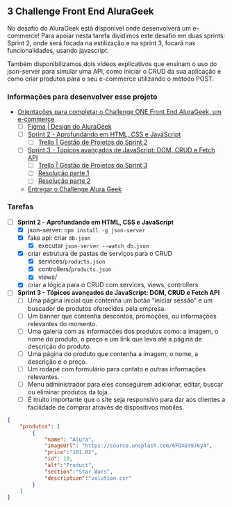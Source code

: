 ## 3 Challenge Front End AluraGeek

No desafio do AluraGeek está disponível onde desenvolverá um e-commerce! Para apoiar nesta tarefa dividimos este desafio em duas sprints: Sprint 2, onde será focada na estilização e na sprint 3, focará nas funcionalidades, usando javascript.

Também disponibilizamos dois vídeos explicativos que ensinam o uso do json-server para simular uma API, como iniciar o CRUD da sua aplicação e como criar produtos para o seu e-commerce utilizando o método POST.

### Informações para desenvolver esse projeto

- [Orientações para completar o Challenge ONE Front End AluraGeek, um e-commerce](https://www.alura.com.br/challenges/oracle-one-front-end/alurageek)
    - [ ] [Figma | Design do AluraGeek](https://www.figma.com/file/itJpWbvHxSUcUeMPy1lmof/AluraGeek?node-id=0%3A1&mode=dev)
    - [ ] [Sprint 2 - Aprofundando em HTML, CSS e JavaScript](https://www.alura.com.br/challenges/oracle-one-front-end/alurageek/alurageek-sprint02)
      - [ ] [Trello | Gestão de Projetos do Sprint 2](https://trello.com/b/bxHIfqKl/sprint-2)
    - [ ] [Sprint 3 - Tópicos avançados de JavaScript: DOM, CRUD e Fetch API](https://www.alura.com.br/challenges/oracle-one-front-end/alurageek/alurageek-sprint03)
      - [ ] [Trello | Gestão de Projetos do Sprint 3](https://trello.com/b/2Oo43Lwt/sprint-3)
      - [ ] [Resolução parte 1](https://www.youtube.com/watch?v=nn6TcAkSsgY)
      - [ ] [Resolução parte 2](https://www.youtube.com/watch?v=0mjdQEiQQhs)
    - [Entregar o Challenge Alura Geek](https://lp.alura.com.br/alura-latam-entrega-challenge-one-portugues-front-end)

### Tarefas

- [ ] **Sprint 2 - Aprofundando em HTML, CSS e JavaScript**
  - [x] json-server: `npm install -g json-server`
  - [x] fake api: criar `db.json`
    - [x] executar `json-server --watch db.json`
  - [x] criar estrutura de pastas de serviços para o CRUD
    - [x] services/`products.json`
    - [x] controllers/`products.json`
    - [x] views/
  - [x] criar a lógica para o CRUD com services, views, controllers

- [ ] **Sprint 3 - Tópicos avançados de JavaScript: DOM, CRUD e Fetch API**
  - [ ] Uma página inicial que contenha um botão "iniciar sessão" e um buscador de produtos oferecidos pela empresa.
  - [ ] Um banner que contenha descontos, promoções, ou informações relevantes do momento.
  - [ ] Uma galeria com as informações dos produtos como: a imagem, o nome do produto, o preço e um link que leva até a página de descrição do produto.
  - [ ] Uma página do produto que contenha a imagem, o nome, a descrição e o preço.
  - [ ] Um rodapé com formulário para contato e outras informações relevantes.
  - [ ] Menu administrador para eles conseguirem adicionar, editar, buscar ou eliminar produtos da loja. 
  - [ ] É muito importante que o site seja responsivo para dar aos clientes a facilidade de comprar através de dispositivos mobiles.

````json
{
    "produtos": [
        {
            "name": "Alura",
            "imageUrl": "https://source.unsplash.com/6FDXGY9J6y4",
            "price":"101.02",
            "id": 10,
            "alt":"Product",
            "section":"Star Wars",
            "description":"volution csr"
        }
    ]
}
````